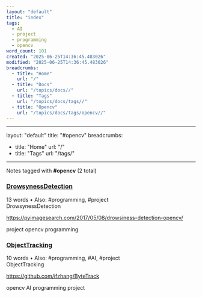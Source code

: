 ```yaml
---
layout: "default"
title: "index"
tags:
  - AI
  - project
  - programming
  - opencv
word_count: 101
created: "2025-06-25T14:36:45.483026"
modified: "2025-06-25T14:36:45.483026"
breadcrumbs:
  - title: "Home"
    url: "/"
  - title: "Docs"
    url: "/topics/docs//"
  - title: "Tags"
    url: "/topics/docs/tags//"
  - title: "Opencv"
    url: "/topics/docs/tags/opencv//"
---
```

---
layout: "default"
title: "#opencv"
breadcrumbs:
  - title: "Home"
    url: "/"
  - title: "Tags"
    url: "/tags/"
---
Notes tagged with **#opencv** (2 total)

<div class="note-grid">

<div class="note-card">
    <h3><a href="drowsynessdetection/">DrowsynessDetection</a></h3>
    <div class="note-meta">
        13 words
        • Also: #programming, #project
    </div>
    <div class="note-excerpt">DrowsynessDetection

https://pyimagesearch.com/2017/05/08/drowsiness-detection-opencv/

project opencv programming</div>
</div>

<div class="note-card">
    <h3><a href="objecttracking/">ObjectTracking</a></h3>
    <div class="note-meta">
        10 words
        • Also: #programming, #AI, #project
    </div>
    <div class="note-excerpt">ObjectTracking

https://github.com/ifzhang/ByteTrack

opencv AI programming project</div>
</div>
</div>